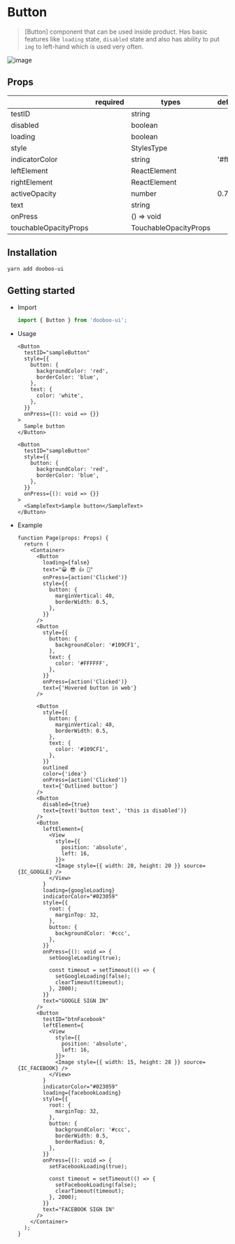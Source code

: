 # Button

> [Button] component that can be used inside product. Has basic features like `loading` state, `disabled` state and also has ability to put `img` to left-hand which is used very often.

![image](https://user-images.githubusercontent.com/34743425/87122708-6a3b4500-c2c0-11ea-985c-a77a1fa90e8d.png)

## Props

|                       | required | types                 | default   |
| --------------------- | -------- | --------------------- | --------- |
| testID                |          | string                |           |
| disabled              |          | boolean               |           |
| loading               |          | boolean               |           |
| style                 |          | StylesType            |           |
| indicatorColor        |          | string                | '#ffffff' |
| leftElement           |          | ReactElement          |           |
| rightElement          |          | ReactElement          |           |
| activeOpacity         |          | number                | 0.7       |
| text                  |          | string                |           |
| onPress               |          | () => void            |           |
| touchableOpacityProps |          | TouchableOpacityProps |           |

## Installation

```sh
yarn add dooboo-ui
```

## Getting started

- Import

  ```javascript
  import { Button } from 'dooboo-ui';
  ```

- Usage

  ```tsx
  <Button
    testID="sampleButton"
    style={{
      button: {
        backgroundColor: 'red',
        borderColor: 'blue',
      },
      text: {
        color: 'white',
      },
    }}
    onPress={(): void => {}}
  >
    Sample button
  </Button>
  ```

  ```tsx
  <Button
    testID="sampleButton"
    style={{
      button: {
        backgroundColor: 'red',
        borderColor: 'blue',
      },
    }}
    onPress={(): void => {}}
  >
    <SampleText>Sample button</SampleText>
  </Button>
  ```

- Example

  ```tsx
  function Page(props: Props) {
    return (
      <Container>
        <Button
          loading={false}
          text="😀 😎 👍 💯"
          onPress={action('Clicked')}
          style={{
            button: {
              marginVertical: 40,
              borderWidth: 0.5,
            },
          }}
        />
        <Button
          style={{
            button: {
              backgroundColor: '#109CF1',
            },
            text: {
              color: '#FFFFFF',
            },
          }}
          onPress={action('Clicked')}
          text={'Hovered button in web'}
        />

        <Button
          style={{
            button: {
              marginVertical: 40,
              borderWidth: 0.5,
            },
            text: {
              color: '#109CF1',
            },
          }}
          outlined
          color={'idea'}
          onPress={action('Clicked')}
          text={'Outlined button'}
        />
        <Button
          disabled={true}
          text={text('button text', 'this is disabled')}
        />
        <Button
          leftElement={
            <View
              style={{
                position: 'absolute',
                left: 16,
              }}>
              <Image style={{ width: 20, height: 20 }} source={IC_GOOGLE} />
            </View>
          }
          loading={googleLoading}
          indicatorColor="#023059"
          style={{
            root: {
              marginTop: 32,
            },
            button: {
              backgroundColor: '#ccc',
            },
          }}
          onPress={(): void => {
            setGoogleLoading(true);

            const timeout = setTimeout(() => {
              setGoogleLoading(false);
              clearTimeout(timeout);
            }, 2000);
          }}
          text="GOOGLE SIGN IN"
        />
        <Button
          testID="btnFacebook"
          leftElement={
            <View
              style={{
                position: 'absolute',
                left: 16,
              }}>
              <Image style={{ width: 15, height: 28 }} source={IC_FACEBOOK} />
            </View>
          }
          indicatorColor="#023059"
          loading={facebookLoading}
          style={{
            root: {
              marginTop: 32,
            },
            button: {
              backgroundColor: '#ccc',
              borderWidth: 0.5,
              borderRadius: 0,
            },
          }}
          onPress={(): void => {
            setFacebookLoading(true);

            const timeout = setTimeout(() => {
              setFacebookLoading(false);
              clearTimeout(timeout);
            }, 2000);
          }}
          text="FACEBOOK SIGN IN"
        />
      </Container>
    );
  }
  ```
